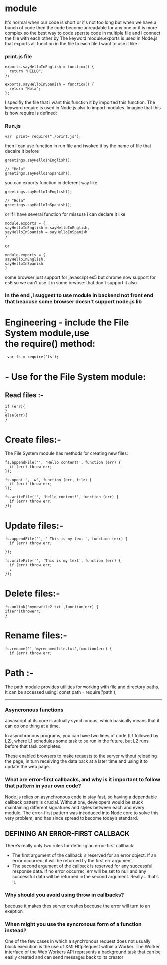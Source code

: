 # module

It's normal when our code is short or it's not too long but when we have a bunch of code then the code become unreadable for any one or it is more complex so the best way to code sperate code in multiple file and i connect the file with each other by The keyword module.exports is used in Node.js that exports all function in the file to each file I want to  use it like :
### print.js file
```
exports.sayHelloInEnglish = function() {
  return "HELLO";
};

exports.sayHelloInSpanish = function() {
  return "Hola";
};
```

I specifiy the file that i want this function it by imported this function.
The keyword require is used in Node.js  also to import modules. Imagine that this is how require is defined:
### Run.js
```
var  print= require("./print.js");
```
then I can use function in run file and invoked it by the name of file that decalre it before
```
greetings.sayHelloInEnglish();

// "Hola"
greetings.sayHelloInSpanish();
````
you can exports function in deferent way
like
```
greetings.sayHelloInEnglish();

// "Hola"
greetings.sayHelloInSpanish();
```
or if I have several function for missuse i can declare it  like
```
module.exports = {
sayHelloInEnglish = sayHelloInEnglish,
sayHelloInSpanish = sayHelloInSpanish
}
```
or
```
module.exports = {
sayHelloInEnglish,
sayHelloInSpanish
}
```
some browser just support for javascript es5
but chrome now support for es6
so we can't use it in some brwoser that don't support it also
### In the end ,I suggest to  use module in backend not front end that  beacuse some browser doesn't support node.js lib

# Engineering *-*  include the File System module,use the require() method:
``` var fs = require('fs');```

# *-* Use for the File System module:
## Read files :-
``` fs.readFile('',function(err, data) {
if (err){
}
else(err){
}
```
# Create files:-
The File System module has methods for creating new files:

``` fs.appendFile():-
fs.appendFile('', 'Hello content!', function (err) {
  if (err) throw err;
});
```

``` fs.open()
fs.open('', 'w', function (err, file) {
  if (err) throw err;
});

```
``` fs.writeFile()
fs.writeFile('', 'Hello content!', function (err) {
  if (err) throw err;
});
```

# Update files:-

```fs.appendFile()
fs.appendFile('', ' This is my text.', function (err) {
  if (err) throw err;
 
});
```
```fs.writeFile()
fs.writeFile('', 'This is my text', function (err) {
  if (err) throw err;
  ;
});

```
# Delete files:-
``` fs.unlink()
fs.unlink('mynewfile2.txt',function(err) {
if(err)throwerr;
}
```

# Rename files:-
``` fs.rename()
fs.rename('','myrenamedfile.txt',function(err) {
  if (err) throw err;
```


# Path :-
The path module provides utilities for working with file and directory paths. It can be accessed using:
const path = require('path');

**********************************

### Asyncronous functions


Javascript at its core is actually synchronous, which basically means that it can do one thing at a time. 

In asynchronous programs, you can have two lines of code (L1 followed by L2), where L1 schedules some task to be run in the future, but L2 runs before that task completes.

These enabled browsers to make requests to the server without reloading the page, in turn receiving the data back at a later time and using it to update the web page.

### What are error-first callbacks, and why is it important to follow that pattern in your own code?


Node.js relies on asynchronous code to stay fast, so having a dependable callback pattern is crucial. Without one, developers would be stuck maintaining different signatures and styles between each and every module. The error-first pattern was introduced into Node core to solve this very problem, and has since spread to become today’s standard. 

## DEFINING AN ERROR-FIRST CALLBACK

There’s really only two rules for defining an error-first callback:

- The first argument of the callback is reserved for an error object. If an error occurred, it will be returned by the first err argument.
- The second argument of the callback is reserved for any successful response data. If no error occurred, err will be set to null and any successful data will be returned in the second argument.
Really… that’s it. 

### Why should you avoid using throw in callbacks?
becouse it makes thes server crashes becouse the error will turn to an exeption 

### When might you use the syncronous form of a function instead?
One of the few cases in which a synchronous request does not usually block execution is the use of XMLHttpRequest within a Worker.
The Worker interface of the Web Workers API represents a background task that can be easily created and can send messages back to its creator















